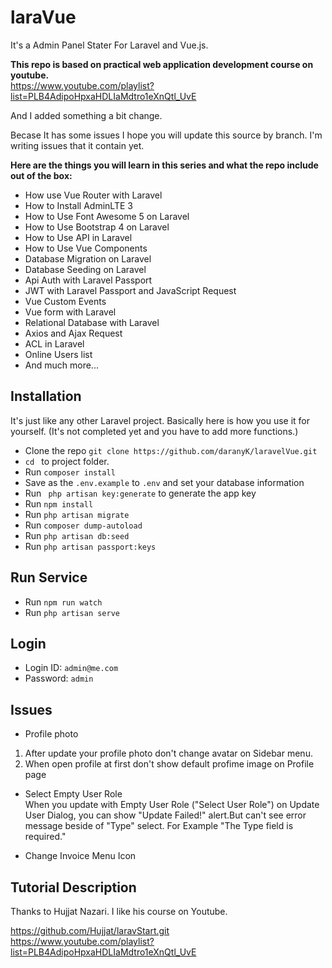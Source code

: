 # laraVue
It's a Admin Panel Stater For Laravel and Vue.js. <br>

<b> This repo is based on practical web application development course on youtube. </b><br> 
https://www.youtube.com/playlist?list=PLB4AdipoHpxaHDLIaMdtro1eXnQtl_UvE<br>

And I added something a bit change.

Becase It has some issues I hope you will update this source by branch.
I'm writing issues that it contain yet.

<b> Here are the things you will learn in this series and what the repo include out of the box: </b>

* How use Vue Router with Laravel
* How to Install AdminLTE 3
* How to Use Font Awesome 5 on Laravel
* How to Use Bootstrap 4 on Laravel
* How to Use API in Laravel
* How to Use Vue Components
* Database Migration on Laravel
* Database Seeding on Laravel
* Api Auth with Laravel Passport
* JWT with Laravel Passport and JavaScript Request
* Vue Custom Events
* Vue form with Laravel
* Relational Database with Laravel
* Axios and Ajax Request
* ACL in Laravel
* Online Users list
* And much more...

## Installation

It's just like any other Laravel project. Basically here is how you use it for yourself. (It's not completed yet and you have to add more functions.) 

* Clone the repo ` git clone https://github.com/daranyK/laravelVue.git `
* `cd ` to project folder. 
* Run ` composer install `
* Save as the `.env.example` to `.env` and set your database information 
* Run ` php artisan key:generate` to generate the app key
* Run ` npm install ` 
* Run ` php artisan migrate ` 
* Run ` composer dump-autoload ` 
* Run ` php artisan db:seed `
* Run ` php artisan passport:keys `

## Run Service

* Run ` npm run watch `
* Run ` php artisan serve `

## Login
* Login ID: ` admin@me.com `
* Password: ` admin `

## Issues

* Profile photo
1. After update your profile photo don't change avatar on Sidebar menu.
2. When open profile at first don't show default profime image on Profile page

* Select Empty User Role <br>
When you update with Empty User Role ("Select User Role") on Update User Dialog, you can show "Update Failed!" alert.But can't see error message beside of "Type" select. For Example "The Type field is required."

* Change Invoice Menu Icon


## Tutorial Description 

Thanks to Hujjat Nazari.
I like his course on Youtube.

https://github.com/Hujjat/laravStart.git <br>
https://www.youtube.com/playlist?list=PLB4AdipoHpxaHDLIaMdtro1eXnQtl_UvE
